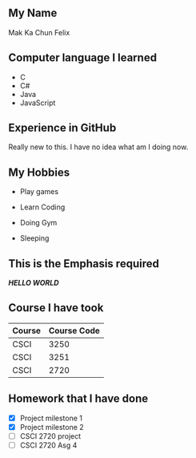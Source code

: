 ## My Name

Mak Ka Chun Felix

## Computer language I learned

- C
- C#
- Java
- JavaScript

## Experience in GitHub

Really new to this. I have no idea what am I doing now.

## My Hobbies

- Play games

- Learn Coding

- Doing Gym

- Sleeping

## This is the Emphasis required

***HELLO WORLD***

## Course I have took
|  Course  | Course Code    |
| :------------- | :------------- |
| CSCI       | 3250 |
| CSCI     | 3251  |
| CSCI     |  2720  |

## Homework that I have done
- [x] Project milestone 1
- [x] Project milestone 2
- [ ] CSCI 2720 project
- [ ] CSCI 2720 Asg 4
